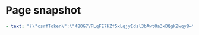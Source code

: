# Page snapshot

```yaml
- text: "{\"csrfToken\":\"4BOG7VPLqFE7HZf5xLqjyIdsl3bAwt0a3xDQgKZwqy8=\",\"expires\":1751518695564}"
```